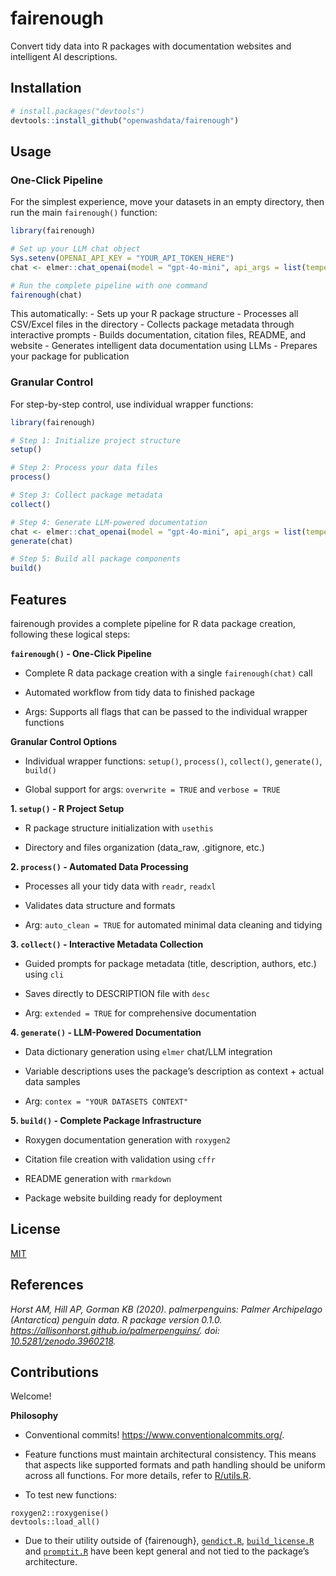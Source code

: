 

# fairenough

Convert tidy data into R packages with documentation websites and
intelligent AI descriptions.

## Installation

``` r
# install.packages("devtools")
devtools::install_github("openwashdata/fairenough")
```

## Usage

### One-Click Pipeline

For the simplest experience, move your datasets in an empty directory,
then run the main `fairenough()` function:

``` r
library(fairenough)

# Set up your LLM chat object
Sys.setenv(OPENAI_API_KEY = "YOUR_API_TOKEN_HERE")
chat <- elmer::chat_openai(model = "gpt-4o-mini", api_args = list(temperature = 0.3))

# Run the complete pipeline with one command
fairenough(chat)
```

This automatically: - Sets up your R package structure - Processes all
CSV/Excel files in the directory - Collects package metadata through
interactive prompts - Builds documentation, citation files, README, and
website - Generates intelligent data documentation using LLMs - Prepares
your package for publication

### Granular Control

For step-by-step control, use individual wrapper functions:

``` r
library(fairenough)

# Step 1: Initialize project structure
setup()

# Step 2: Process your data files
process()

# Step 3: Collect package metadata
collect()

# Step 4: Generate LLM-powered documentation
chat <- elmer::chat_openai(model = "gpt-4o-mini", api_args = list(temperature = 0.3))
generate(chat)

# Step 5: Build all package components
build()
```

## Features

fairenough provides a complete pipeline for R data package creation,
following these logical steps:

**`fairenough()` - One-Click Pipeline**

- Complete R data package creation with a single `fairenough(chat)` call

- Automated workflow from tidy data to finished package

- Args: Supports all flags that can be passed to the individual wrapper
  functions

**Granular Control Options**

- Individual wrapper functions: `setup()`, `process()`, `collect()`,
  `generate()`, `build()`

- Global support for args: `overwrite = TRUE` and `verbose = TRUE`

**1. `setup()` - R Project Setup**

- R package structure initialization with `usethis`

- Directory and files organization (data_raw, .gitignore, etc.)

**2. `process()` - Automated Data Processing**

- Processes all your tidy data with `readr`, `readxl`

- Validates data structure and formats

- Arg: `auto_clean = TRUE` for automated minimal data cleaning and
  tidying

**3. `collect()` - Interactive Metadata Collection**

- Guided prompts for package metadata (title, description, authors,
  etc.) using `cli`

- Saves directly to DESCRIPTION file with `desc`

- Arg: `extended = TRUE` for comprehensive documentation

**4. `generate()` - LLM-Powered Documentation**

- Data dictionary generation using `elmer` chat/LLM integration

- Variable descriptions uses the package’s description as context +
  actual data samples

- Arg: `contex = "YOUR DATASETS CONTEXT"`

**5. `build()` - Complete Package Infrastructure**

- Roxygen documentation generation with `roxygen2`

- Citation file creation with validation using `cffr`

- README generation with `rmarkdown`

- Package website building ready for deployment

## License

[MIT](LICENSE.md)

## References

*Horst AM, Hill AP, Gorman KB (2020). palmerpenguins: Palmer Archipelago
(Antarctica) penguin data. R package version 0.1.0.
<https://allisonhorst.github.io/palmerpenguins/>. doi:
[10.5281/zenodo.3960218](10.5281/zenodo.3960218).*

## Contributions

Welcome!

**Philosophy**

- Conventional commits! <https://www.conventionalcommits.org/>.

- Feature functions must maintain architectural consistency. This means
  that aspects like supported formats and path handling should be
  uniform across all functions. For more details, refer to
  [R/utils.R](https://github.com/openwashdata/fairenough/blob/main/R/utils.R).

- To test new functions:

<!-- -->

    roxygen2::roxygenise()
    devtools::load_all()

- Due to their utility outside of {fairenough},
  [`gendict.R`](https://github.com/openwashdata/fairenough/blob/main/R/gendict.R),
  [`build_license.R`](https://github.com/openwashdata/fairenough/blob/main/R/build_license.R)
  and
  [`promptit.R`](https://github.com/openwashdata/fairenough/blob/main/R/promptit.R)
  have been kept general and not tied to the package’s architecture.
